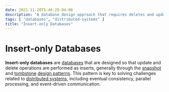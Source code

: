 ```yaml
---
date: 2021-11-28T5:46:25-04:00
description: "A database design approach that requires deletes and updates to be performed as inserts"
tags: [ "databases", "distributed-systems" ]
title: "Insert-only Databases"
---
```


# Insert-only Databases

**Insert-only databases** are [databases](databases.md) that are designed so that update and delete operations are performed as inserts, generally through the [snapshot](snapshot-pattern.md) and [tombstone](tombstone-pattern.md) [design patterns](swe-design-patterns.md). This pattern is key to solving challenges related to [distributed systems](distributed-systems.md), including eventual consistency, parallel processing, and event-driven communication.

<!-- TODO: Combined snapshot and tombstone example -->
